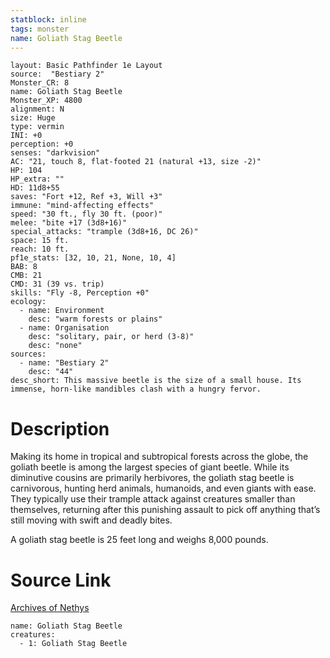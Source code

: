 ```yaml
---
statblock: inline
tags: monster
name: Goliath Stag Beetle
---
```

```statblock
layout: Basic Pathfinder 1e Layout
source:  "Bestiary 2"
Monster_CR: 8
name: Goliath Stag Beetle
Monster_XP: 4800
alignment: N
size: Huge
type: vermin
INI: +0
perception: +0
senses: "darkvision"
AC: "21, touch 8, flat-footed 21 (natural +13, size -2)"
HP: 104
HP_extra: ""
HD: 11d8+55
saves: "Fort +12, Ref +3, Will +3"
immune: "mind-affecting effects"
speed: "30 ft., fly 30 ft. (poor)"
melee: "bite +17 (3d8+16)"
special_attacks: "trample (3d8+16, DC 26)"
space: 15 ft.
reach: 10 ft.
pf1e_stats: [32, 10, 21, None, 10, 4]
BAB: 8
CMB: 21
CMD: 31 (39 vs. trip)
skills: "Fly -8, Perception +0"
ecology:
  - name: Environment
    desc: "warm forests or plains"
  - name: Organisation
    desc: "solitary, pair, or herd (3-8)"
    desc: "none"
sources:
  - name: "Bestiary 2"
    desc: "44"
desc_short: This massive beetle is the size of a small house. Its immense, horn-like mandibles clash with a hungry fervor. 
```
# Description
Making its home in tropical and subtropical forests across the globe, the goliath beetle is among the largest species of giant beetle. While its diminutive cousins are primarily herbivores, the goliath stag beetle is carnivorous, hunting herd animals, humanoids, and even giants with ease. They typically use their trample attack against creatures smaller than themselves, returning after this punishing assault to pick off anything that’s still moving with swift and deadly bites. 

A goliath stag beetle is 25 feet long and weighs 8,000 pounds.
# Source Link
[Archives of Nethys](https://aonprd.com/MonsterDisplay.aspx?ItemName=Goliath%20Stag%20Beetle)
```encounter-table
name: Goliath Stag Beetle
creatures:
  - 1: Goliath Stag Beetle
```
